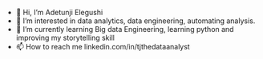 - 👋 Hi, I’m Adetunji Elegushi
- 👀 I’m interested in data analytics, data engineering, automating analysis.
- 🌱 I’m currently learning Big data Engineering, learning python and improving my storytelling skill
- 📫 How to reach me linkedin.com/in/tjthedataanalyst

<!---
tjgusshy/tjgusshy is a ✨ special ✨ repository because its `README.md` (this file) appears on your GitHub profile.
You can click the Preview link to take a look at your changes.
--->
